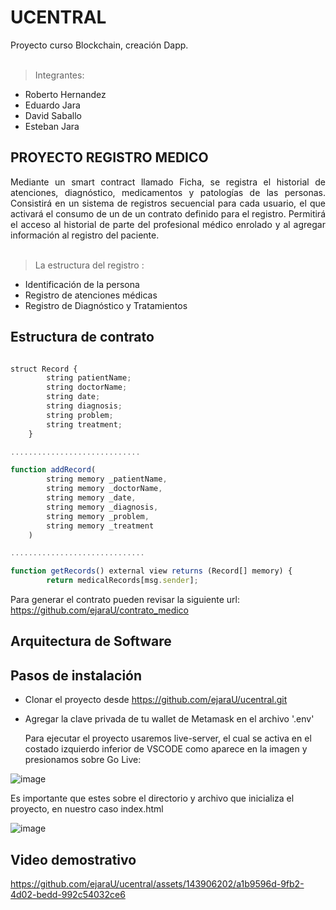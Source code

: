 # UCENTRAL
Proyecto curso Blockchain, creación Dapp.<br><br>
>Integrantes:<br> 
* Roberto Hernandez<br>
* Eduardo Jara<br>
* David Saballo<br>
* Esteban Jara<br>

## PROYECTO REGISTRO MEDICO
<div align='justify'>
Mediante un smart contract llamado Ficha, se registra el historial de atenciones, diagnóstico, medicamentos y patologías de las personas. Consistirá en un sistema de registros secuencial para cada usuario, el que activará el consumo de un de un contrato definido para el registro. Permitirá el acceso al historial de parte del profesional médico enrolado y al agregar información al registro del paciente.<br><br>
</div>

> La estructura del registro :
- Identificación de la persona
- Registro de atenciones médicas
- Registro de Diagnóstico y Tratamientos

## Estructura de contrato

```javascript

struct Record {
        string patientName;
        string doctorName;
        string date;
        string diagnosis;
        string problem;
        string treatment;
    }

.............................

function addRecord(
        string memory _patientName,
        string memory _doctorName,
        string memory _date,
        string memory _diagnosis,
        string memory _problem,
        string memory _treatment
    )

..............................

function getRecords() external view returns (Record[] memory) {
        return medicalRecords[msg.sender];
```

Para generar el contrato pueden revisar la siguiente url: https://github.com/ejaraU/contrato_medico

## Arquitectura de Software




## Pasos de instalación

- Clonar el proyecto desde https://github.com/ejaraU/ucentral.git
- Agregar la clave privada de tu wallet de Metamask en el archivo '.env'

  Para ejecutar el proyecto usaremos live-server, el cual se activa en el costado izquierdo inferior de VSCODE como aparece en la imagen y presionamos sobre Go Live: <br>
  
![image](https://github.com/ejaraU/ucentral/assets/143906202/68858291-5c52-4e4a-81b0-9e468ce02d02)

Es importante que estes sobre el directorio y archivo que inicializa el proyecto, en nuestro caso index.html 

![image](https://github.com/ejaraU/ucentral/assets/143906202/c1927ab6-ef8e-4d40-b4ed-c010078b1a20)<br>


## Video demostrativo

https://github.com/ejaraU/ucentral/assets/143906202/a1b9596d-9fb2-4d02-bedd-992c54032ce6





